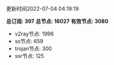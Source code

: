 更新时间2022-07-04 04:19:19

**总订阅: 397**
**总节点: 16027**
**有效节点: 3080**
- v2ray节点: 1996
- ss节点: 659
- trojan节点: 300
- ssr节点: 125
